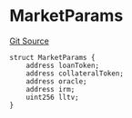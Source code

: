 # MarketParams
[Git Source](https://github.com/Level-Money/contracts/blob/2607489a5c9f8e78f7e44db8057f41dc3a8c07c9/src/v2/interfaces/morpho/IMorpho.sol)


```solidity
struct MarketParams {
    address loanToken;
    address collateralToken;
    address oracle;
    address irm;
    uint256 lltv;
}
```

